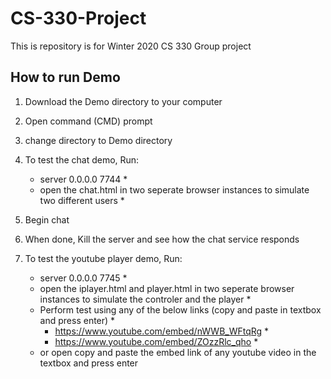 # CS-330-Project
This is repository is for Winter 2020 CS 330 Group project 

## How to run Demo
1. Download the Demo directory to your computer
2. Open command (CMD) prompt
3. change directory to Demo directory
4. To test the chat demo, Run:
   * server 0.0.0.0 7744 *
   * open the chat.html in two seperate browser instances to simulate two different users *
5. Begin chat
6. When done, Kill the server and see how the chat service responds

7. To test the youtube player demo, Run:
   * server 0.0.0.0 7745 *
   * open the iplayer.html and player.html in two seperate browser instances to simulate the controler and the player *
   * Perform test using any of the below links (copy and paste in textbox and press enter) *
      * https://www.youtube.com/embed/nWWB_WFtqRg *
      * https://www.youtube.com/embed/ZOzzRlc_qho *
   * or open copy and paste the embed link of any youtube video in the textbox and press enter
 
 
